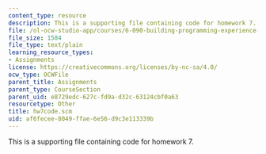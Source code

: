 ```yaml
---
content_type: resource
description: This is a supporting file containing code for homework 7.
file: /ol-ocw-studio-app/courses/6-090-building-programming-experience-a-lead-in-to-6-001-january-iap-2005/af6fecee8049ffae6e56d9c3e113339b_hw7code.scm
file_size: 1584
file_type: text/plain
learning_resource_types:
- Assignments
license: https://creativecommons.org/licenses/by-nc-sa/4.0/
ocw_type: OCWFile
parent_title: Assignments
parent_type: CourseSection
parent_uid: e8729edc-627c-fd9a-d32c-63124cbf0a63
resourcetype: Other
title: hw7code.scm
uid: af6fecee-8049-ffae-6e56-d9c3e113339b
---
```

This is a supporting file containing code for homework 7.